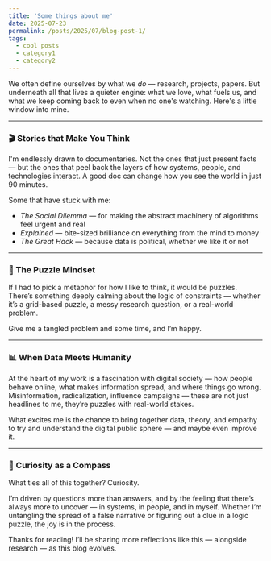 ```yaml
---
title: 'Some things about me'
date: 2025-07-23
permalink: /posts/2025/07/blog-post-1/
tags:
  - cool posts
  - category1
  - category2
---
```




We often define ourselves by what we *do* — research, projects, papers. But underneath all that lives a quieter engine: what we love, what fuels us, and what we keep coming back to even when no one's watching. Here's a little window into mine.

---

### 🎬 Stories that Make You Think

I'm endlessly drawn to documentaries. Not the ones that just present facts — but the ones that peel back the layers of how systems, people, and technologies interact. A good doc can change how you see the world in just 90 minutes.

Some that have stuck with me:
- *The Social Dilemma* — for making the abstract machinery of algorithms feel urgent and real
- *Explained* — bite-sized brilliance on everything from the mind to money
- *The Great Hack* — because data is political, whether we like it or not

---

### 🧩 The Puzzle Mindset

If I had to pick a metaphor for how I like to think, it would be puzzles. There’s something deeply calming about the logic of constraints — whether it’s a grid-based puzzle, a messy research question, or a real-world problem.

Give me a tangled problem and some time, and I’m happy.

---

### 📊 When Data Meets Humanity

At the heart of my work is a fascination with digital society — how people behave online, what makes information spread, and where things go wrong. Misinformation, radicalization, influence campaigns — these are not just headlines to me, they’re puzzles with real-world stakes.

What excites me is the chance to bring together data, theory, and empathy to try and understand the digital public sphere — and maybe even improve it.

---

### 🌌 Curiosity as a Compass

What ties all of this together? Curiosity.

I’m driven by questions more than answers, and by the feeling that there’s always more to uncover — in systems, in people, and in myself. Whether I’m untangling the spread of a false narrative or figuring out a clue in a logic puzzle, the joy is in the process.

Thanks for reading! I’ll be sharing more reflections like this — alongside research — as this blog evolves.

